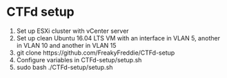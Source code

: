 # CTFd setup
<ol>
	<li>Set up ESXi cluster with vCenter server</li>
	<li>Set up clean Ubuntu 16.04 LTS VM with an interface in VLAN 5, another in VLAN 10 and another in VLAN 15</li>
	<li>git clone https://github.com/FreakyFreddie/CTFd-setup</li>
	<li>Configure variables in CTFd-setup/setup.sh</li>
	<li>sudo bash ./CTFd-setup/setup.sh</li>
</ol>